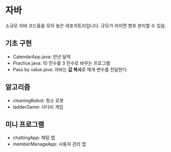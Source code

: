 # 자바
소규모 자바 코드들을 모아 놓은 레포지토리입니다. 규모가 커지면 향후 분리할 수 있음.

## 기초 구현

- CalendarApp.java: 만년 달력
- Practice.java: 10 진수를 3 진수로 바꾸는 프로그램
- Pass by value.java: 자바는 **값 복사**로 매개 변수를 전달한다.

## 알고리즘

- cleaningRobot: 청소 로봇
- ladderGame: 사다리 게임

## 미니 프로그램

- chattingApp: 채팅 앱
- memberManageApp: 사용자 관리 앱
